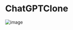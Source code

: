 # ChatGPTClone
![image](https://github.com/utkarshsinh/ChatGPTClone/assets/107430204/4ac6acde-6235-400a-aeb6-8b513d5e7bc5)
